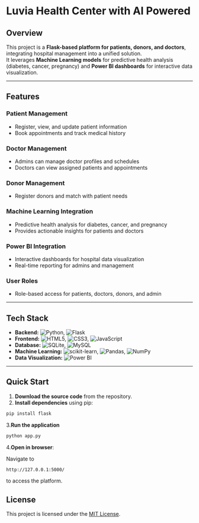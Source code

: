 # Luvia Health Center with AI Powered

## Overview
This project is a **Flask-based platform for patients, donors, and doctors**, integrating hospital management into a unified solution.  
It leverages **Machine Learning models** for predictive health analysis (diabetes, cancer, pregnancy) and **Power BI dashboards** for interactive data visualization.  

---

## Features

### Patient Management
- Register, view, and update patient information
- Book appointments and track medical history

### Doctor Management
- Admins can manage doctor profiles and schedules
- Doctors can view assigned patients and appointments

### Donor Management
- Register donors and match with patient needs

### Machine Learning Integration
- Predictive health analysis for diabetes, cancer, and pregnancy
- Provides actionable insights for patients and doctors

### Power BI Integration
- Interactive dashboards for hospital data visualization
- Real-time reporting for admins and management

### User Roles
- Role-based access for patients, doctors, donors, and admin

---

## Tech Stack

- **Backend:** ![Python](https://img.shields.io/badge/Python-3776AB?style=for-the-badge&logo=python&logoColor=white), ![Flask](https://img.shields.io/badge/Flask-000000?style=for-the-badge&logo=flask&logoColor=white)  
- **Frontend:** ![HTML5](https://img.shields.io/badge/HTML5-E34F26?style=for-the-badge&logo=html5&logoColor=white), ![CSS3](https://img.shields.io/badge/CSS3-1572B6?style=for-the-badge&logo=css3&logoColor=white), ![JavaScript](https://img.shields.io/badge/JavaScript-F7DF1E?style=for-the-badge&logo=javascript&logoColor=black)  
- **Database:** ![SQLite](https://img.shields.io/badge/SQLite-003B57?style=for-the-badge&logo=sqlite&logoColor=white), ![MySQL](https://img.shields.io/badge/MySQL-00758F?style=for-the-badge&logo=mysql&logoColor=white)  
- **Machine Learning:** ![scikit-learn](https://img.shields.io/badge/scikit--learn-F7931E?style=for-the-badge&logo=scikit-learn&logoColor=white), ![Pandas](https://img.shields.io/badge/Pandas-150458?style=for-the-badge&logo=pandas&logoColor=white), ![NumPy](https://img.shields.io/badge/NumPy-013243?style=for-the-badge&logo=numpy&logoColor=white)  
- **Data Visualization:** ![Power BI](https://img.shields.io/badge/Power%20BI-F2C811?style=for-the-badge&logo=power-bi&logoColor=black)

---

## Quick Start

1. **Download the source code** from the repository.  
2. **Install dependencies** using pip:  
```bash
pip install flask
```
3.**Run the application**
```bash
python app.py
```
4.**Open in browser**:

Navigate to 
```bash
http://127.0.0.1:5000/
```
to access the platform.

## License
This project is licensed under the [MIT License](./LICENSE).


